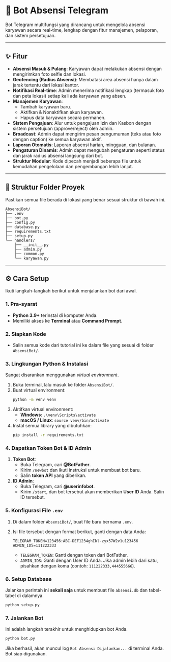 # 🤖 Bot Absensi Telegram

Bot Telegram multifungsi yang dirancang untuk mengelola absensi karyawan secara real-time, lengkap dengan fitur manajemen, pelaporan, dan sistem persetujuan.

---

## ✨ Fitur

-   **Absensi Masuk & Pulang**: Karyawan dapat melakukan absensi dengan mengirimkan foto selfie dan lokasi.
-   **Geofencing (Radius Absensi)**: Membatasi area absensi hanya dalam jarak tertentu dari lokasi kantor.
-   **Notifikasi Real-time**: Admin menerima notifikasi lengkap (termasuk foto dan peta lokasi) setiap kali ada karyawan yang absen.
-   **Manajemen Karyawan**:
    -   Tambah karyawan baru.
    -   Aktifkan & Nonaktifkan akun karyawan.
    -   Hapus data karyawan secara permanen.
-   **Sistem Pengajuan**: Alur untuk pengajuan Izin dan Kasbon dengan sistem persetujuan (approve/reject) oleh admin.
-   **Broadcast**: Admin dapat mengirim pesan pengumuman (teks atau foto dengan caption) ke semua karyawan aktif.
-   **Laporan Otomatis**: Laporan absensi harian, mingguan, dan bulanan.
-   **Pengaturan Dinamis**: Admin dapat mengubah pengaturan seperti status dan jarak radius absensi langsung dari bot.
-   **Struktur Modular**: Kode dipecah menjadi beberapa file untuk kemudahan pengelolaan dan pengembangan lebih lanjut.

---

## 📁 Struktur Folder Proyek

Pastikan semua file berada di lokasi yang benar sesuai struktur di bawah ini.

```
AbsensiBot/
├── .env
├── bot.py
├── config.py
├── database.py
├── requirements.txt
├── setup.py
└── handlers/
    ├── __init__.py
    ├── admin.py
    ├── common.py
    └── karyawan.py
```

---

## ⚙️ Cara Setup

Ikuti langkah-langkah berikut untuk menjalankan bot dari awal.

### 1. Pra-syarat

-   **Python 3.9+** terinstal di komputer Anda.
-   Memiliki akses ke **Terminal** atau **Command Prompt**.

### 2. Siapkan Kode

-   Salin semua kode dari tutorial ini ke dalam file yang sesuai di folder `AbsensiBot/`.

### 3. Lingkungan Python & Instalasi

Sangat disarankan menggunakan *virtual environment*.

1.  Buka terminal, lalu masuk ke folder `AbsensiBot/`.
2.  Buat virtual environment:
    ```bash
    python -m venv venv
    ```
3.  Aktifkan virtual environment:
    -   **Windows**: `.\venv\Scripts\activate`
    -   **macOS / Linux**: `source venv/bin/activate`
4.  Instal semua library yang dibutuhkan:
    ```bash
    pip install -r requirements.txt
    ```

### 4. Dapatkan Token Bot & ID Admin

1.  **Token Bot**:
    -   Buka Telegram, cari **@BotFather**.
    -   Kirim `/newbot` dan ikuti instruksi untuk membuat bot baru.
    -   Salin **token API** yang diberikan.
2.  **ID Admin**:
    -   Buka Telegram, cari **@userinfobot**.
    -   Kirim `/start`, dan bot tersebut akan memberikan **User ID** Anda. Salin ID tersebut.

### 5. Konfigurasi File `.env`

1.  Di dalam folder `AbsensiBot/`, buat file baru bernama `.env`.
2.  Isi file tersebut dengan format berikut, ganti dengan data Anda:

    ```env
    TELEGRAM_TOKEN=123456:ABC-DEF1234ghIkl-zyx57W2v1u123456
    ADMIN_IDS=111222333
    ```
    -   `TELEGRAM_TOKEN`: Ganti dengan token dari BotFather.
    -   `ADMIN_IDS`: Ganti dengan User ID Anda. Jika admin lebih dari satu, pisahkan dengan koma (contoh: `111222333,444555666`).

### 6. Setup Database

Jalankan perintah ini **sekali saja** untuk membuat file `absensi.db` dan tabel-tabel di dalamnya.

```bash
python setup.py
```

### 7. Jalankan Bot

Ini adalah langkah terakhir untuk menghidupkan bot Anda.

```bash
python bot.py
```

Jika berhasil, akan muncul log `Bot Absensi Dijalankan...` di terminal Anda. Bot siap digunakan.
